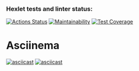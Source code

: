 ### Hexlet tests and linter status:
[![Actions Status](https://github.com/ArsenHandzhyan/java-project-71/actions/workflows/hexlet-check.yml/badge.svg)](https://github.com/ArsenHandzhyan/java-project-71/actions)
[![Maintainability](https://api.codeclimate.com/v1/badges/825bb9f7e56f423fd834/maintainability)](https://codeclimate.com/github/ArsenHandzhyan/java-project-71/maintainability)
[![Test Coverage](https://api.codeclimate.com/v1/badges/825bb9f7e56f423fd834/test_coverage)](https://codeclimate.com/github/ArsenHandzhyan/java-project-71/test_coverage)
# Asciinema 
[![asciicast](https://asciinema.org/a/Z56GUpiTQyTxtCX4DkVKtDfQs.svg)](https://asciinema.org/a/Z56GUpiTQyTxtCX4DkVKtDfQs)
[![asciicast](https://asciinema.org/a/Z56GUpiTQyTxtCX4DkVKtDfQs.svg)](https://asciinema.org/a/Z56GUpiTQyTxtCX4DkVKtDfQs)
